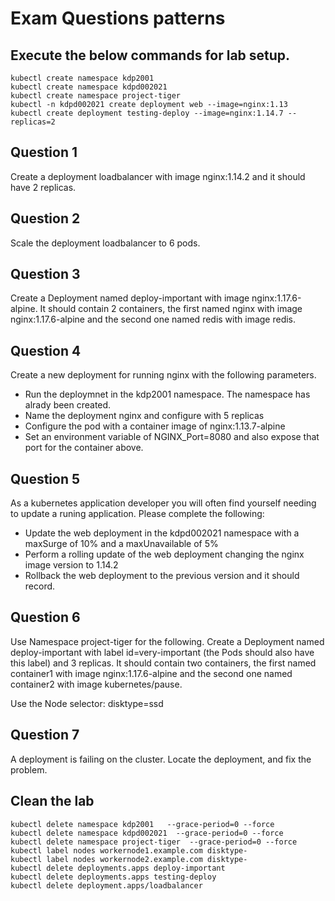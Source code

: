 # Exam Questions patterns

## Execute the below commands for lab setup. 

```
kubectl create namespace kdp2001
kubectl create namespace kdpd002021
kubectl create namespace project-tiger
kubectl -n kdpd002021 create deployment web --image=nginx:1.13
kubectl create deployment testing-deploy --image=nginx:1.14.7 --replicas=2
```

## Question 1

Create a deployment loadbalancer with image nginx:1.14.2 and it should have 2 replicas. 

## Question 2

Scale the deployment loadbalancer to 6 pods.


## Question 3

Create a Deployment named deploy-important with image nginx:1.17.6-alpine. It should contain 2 containers, the first named nginx with image nginx:1.17.6-alpine and the second one named redis with image redis. 


## Question 4

Create a new deployment for running nginx with the following parameters. 
- Run the deploymnet in the kdp2001 namespace. The namespace has alrady been created. 
- Name the deployment nginx and configure with 5 replicas
- Configure the pod with a container image of nginx:1.13.7-alpine
- Set an environment variable of NGINX_Port=8080 and also expose that port for the container above.



## Question 5

As a kubernetes application developer you will often find yourself needing to update a runing application. Please complete the following:
-  Update the web deployment in the kdpd002021 namespace with a maxSurge of 10% and a maxUnavailable of 5%
-  Perform a rolling update of the web deployment changing the nginx image version to 1.14.2
-  Rollback the web deployment to the previous version and it should record.


## Question 6

Use Namespace project-tiger for the following. Create a Deployment named deploy-important with label id=very-important (the Pods should also have this label) and 3 replicas. It should contain two containers, the first named container1 with image nginx:1.17.6-alpine and the second one named container2 with image kubernetes/pause.

Use the Node selector: disktype=ssd

## Question 7

A deployment is failing on the cluster. Locate the deployment, and fix the problem.


## Clean the lab 

```
kubectl delete namespace kdp2001   --grace-period=0 --force
kubectl delete namespace kdpd002021  --grace-period=0 --force
kubectl delete namespace project-tiger  --grace-period=0 --force
kubectl label nodes workernode1.example.com disktype-
kubectl label nodes workernode2.example.com disktype-
kubectl delete deployments.apps deploy-important
kubectl delete deployments.apps testing-deploy
kubectl delete deployment.apps/loadbalancer
```
